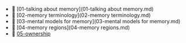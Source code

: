 * 📄 [01-talking about memory](01-talking about memory.md)
* 📄 [02-memory terminology](02-memory terminology.md)
* 📄 [03-mental models for memory](03-mental models for memory.md)
* 📄 [04-memory regions](04-memory regions.md)
* 📄 [05-ownership](05-ownership.md)
